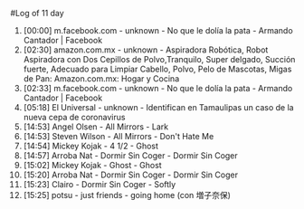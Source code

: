 #Log of 11 day

1. [00:00] m.facebook.com - unknown - No que le dolía la pata - Armando Cantador | Facebook
1. [02:30] amazon.com.mx - unknown - Aspiradora Robótica, Robot Aspiradora con Dos Cepillos de Polvo,Tranquilo, Super delgado, Succión fuerte, Adecuado para Limpiar Cabello, Polvo, Pelo de Mascotas, Migas de Pan: Amazon.com.mx: Hogar y Cocina
1. [02:33] m.facebook.com - unknown - No que le dolía la pata - Armando Cantador | Facebook
1. [05:18] El Universal - unknown - Identifican en Tamaulipas un caso de la nueva cepa de coronavirus
1. [14:53] Angel Olsen - All Mirrors - Lark
1. [14:53] Steven Wilson - All Mirrors - Don't Hate Me
1. [14:54] Mickey Kojak - 4 1/2 - Ghost
1. [14:57] Arroba Nat - Dormir Sin Coger - Dormir Sin Coger
1. [15:02] Mickey Kojak - Ghost - Ghost
1. [15:20] Arroba Nat - Dormir Sin Coger - Dormir Sin Coger
1. [15:23] Clairo - Dormir Sin Coger - Softly
1. [15:25] potsu - just friends - going home (con 増子奈保)
